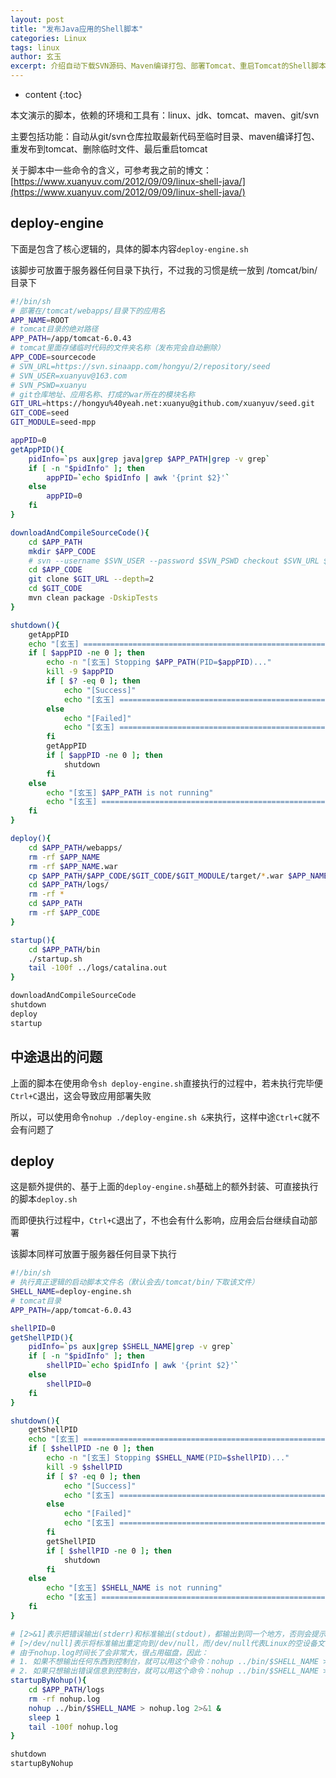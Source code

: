 ```yaml
---
layout: post
title: "发布Java应用的Shell脚本"
categories: Linux
tags: linux
author: 玄玉
excerpt: 介绍自动下载SVN源码、Maven编译打包、部署Tomcat、重启Tomcat的Shell脚本。
---
```


* content
{:toc}


本文演示的脚本，依赖的环境和工具有：linux、jdk、tomcat、maven、git/svn

主要包括功能：自动从git/svn仓库拉取最新代码至临时目录、maven编译打包、重发布到tomcat、删除临时文件、最后重启tomcat

关于脚本中一些命令的含义，可参考我之前的博文：[https://www.xuanyuv.com/2012/09/09/linux-shell-java/](https://www.xuanyuv.com/2012/09/09/linux-shell-java/)

## deploy-engine

下面是包含了核心逻辑的，具体的脚本内容`deploy-engine.sh`

该脚步可放置于服务器任何目录下执行，不过我的习惯是统一放到 /tomcat/bin/ 目录下

```sh
#!/bin/sh
# 部署在/tomcat/webapps/目录下的应用名
APP_NAME=ROOT
# tomcat目录的绝对路径
APP_PATH=/app/tomcat-6.0.43
# tomcat里面存储临时代码的文件夹名称（发布完会自动删除）
APP_CODE=sourcecode
# SVN_URL=https://svn.sinaapp.com/hongyu/2/repository/seed
# SVN_USER=xuanyuv@163.com
# SVN_PSWD=xuanyu
# git仓库地址、应用名称、打成的war所在的模块名称
GIT_URL=https://hongyu%40yeah.net:xuanyu@github.com/xuanyuv/seed.git
GIT_CODE=seed
GIT_MODULE=seed-mpp

appPID=0
getAppPID(){
    pidInfo=`ps aux|grep java|grep $APP_PATH|grep -v grep`
    if [ -n "$pidInfo" ]; then
        appPID=`echo $pidInfo | awk '{print $2}'`
    else
        appPID=0
    fi
}

downloadAndCompileSourceCode(){
    cd $APP_PATH
    mkdir $APP_CODE
    # svn --username $SVN_USER --password $SVN_PSWD checkout $SVN_URL $APP_CODE
    cd $APP_CODE
    git clone $GIT_URL --depth=2
    cd $GIT_CODE
    mvn clean package -DskipTests
}

shutdown(){
    getAppPID
    echo "[玄玉] =========================================================================================="
    if [ $appPID -ne 0 ]; then
        echo -n "[玄玉] Stopping $APP_PATH(PID=$appPID)..."
        kill -9 $appPID
        if [ $? -eq 0 ]; then
            echo "[Success]"
            echo "[玄玉] =========================================================================================="
        else
            echo "[Failed]"
            echo "[玄玉] =========================================================================================="
        fi
        getAppPID
        if [ $appPID -ne 0 ]; then
            shutdown
        fi
    else
        echo "[玄玉] $APP_PATH is not running"
        echo "[玄玉] =========================================================================================="
    fi
}

deploy(){
    cd $APP_PATH/webapps/
    rm -rf $APP_NAME
    rm -rf $APP_NAME.war
    cp $APP_PATH/$APP_CODE/$GIT_CODE/$GIT_MODULE/target/*.war $APP_NAME.war
    cd $APP_PATH/logs/
    rm -rf *
    cd $APP_PATH
    rm -rf $APP_CODE
}

startup(){
    cd $APP_PATH/bin
    ./startup.sh
    tail -100f ../logs/catalina.out
}

downloadAndCompileSourceCode
shutdown
deploy
startup
```

## 中途退出的问题

上面的脚本在使用命令`sh deploy-engine.sh`直接执行的过程中，若未执行完毕便`Ctrl+C`退出，这会导致应用部署失败

所以，可以使用命令`nohup ./deploy-engine.sh &`来执行，这样中途`Ctrl+C`就不会有问题了

## deploy

这是额外提供的、基于上面的`deploy-engine.sh`基础上的额外封装、可直接执行的脚本`deploy.sh`

而即便执行过程中，`Ctrl+C`退出了，不也会有什么影响，应用会后台继续自动部署

该脚本同样可放置于服务器任何目录下执行

```sh
#!/bin/sh
# 执行真正逻辑的启动脚本文件名（默认会去/tomcat/bin/下取该文件）
SHELL_NAME=deploy-engine.sh
# tomcat目录
APP_PATH=/app/tomcat-6.0.43

shellPID=0
getShellPID(){
    pidInfo=`ps aux|grep $SHELL_NAME|grep -v grep`
    if [ -n "$pidInfo" ]; then
        shellPID=`echo $pidInfo | awk '{print $2}'`
    else
        shellPID=0
    fi
}

shutdown(){
    getShellPID
    echo "[玄玉] =========================================================================================="
    if [ $shellPID -ne 0 ]; then
        echo -n "[玄玉] Stopping $SHELL_NAME(PID=$shellPID)..."
        kill -9 $shellPID
        if [ $? -eq 0 ]; then
            echo "[Success]"
            echo "[玄玉] =========================================================================================="
        else
            echo "[Failed]"
            echo "[玄玉] =========================================================================================="
        fi
        getShellPID
        if [ $shellPID -ne 0 ]; then
            shutdown
        fi
    else
        echo "[玄玉] $SHELL_NAME is not running"
        echo "[玄玉] =========================================================================================="
    fi
}

# [2>&1]表示把错误输出(stderr)和标准输出(stdout)，都输出到同一个地方，否则会提示[nohup: redirecting stderr to stdout]
# [>/dev/null]表示将标准输出重定向到/dev/null，而/dev/null代表Linux的空设备文件，所有向该文件写入的内容都会丢失，俗称“黑洞”
# 由于nohup.log时间长了会非常大，很占用磁盘，因此：
# 1. 如果不想输出任何东西到控制台，就可以用这个命令：nohup ../bin/$SHELL_NAME > /dev/null 2>&1 &
# 2. 如果只想输出错误信息到控制台，就可以用这个命令：nohup ../bin/$SHELL_NAME > /dev/null 2>nohup.err &
startupByNohup(){
    cd $APP_PATH/logs
    rm -rf nohup.log
    nohup ../bin/$SHELL_NAME > nohup.log 2>&1 &
    sleep 1
    tail -100f nohup.log
}

shutdown
startupByNohup
```